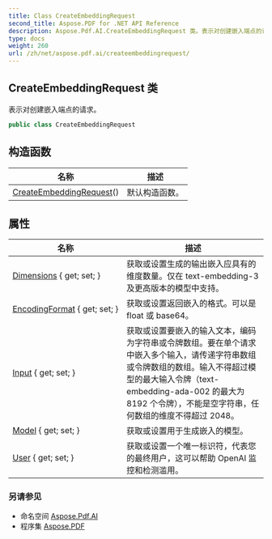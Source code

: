 ```yaml
---
title: Class CreateEmbeddingRequest
second_title: Aspose.PDF for .NET API Reference
description: Aspose.Pdf.AI.CreateEmbeddingRequest 类。表示对创建嵌入端点的请求
type: docs
weight: 260
url: /zh/net/aspose.pdf.ai/createembeddingrequest/
---
```

## CreateEmbeddingRequest 类

表示对创建嵌入端点的请求。

```csharp
public class CreateEmbeddingRequest
```

## 构造函数

| 名称 | 描述 |
| --- | --- |
| [CreateEmbeddingRequest](createembeddingrequest/)() | 默认构造函数。 |

## 属性

| 名称 | 描述 |
| --- | --- |
| [Dimensions](../../aspose.pdf.ai/createembeddingrequest/dimensions/) { get; set; } | 获取或设置生成的输出嵌入应具有的维度数量。仅在 text-embedding-3 及更高版本的模型中支持。 |
| [EncodingFormat](../../aspose.pdf.ai/createembeddingrequest/encodingformat/) { get; set; } | 获取或设置返回嵌入的格式。可以是 float 或 base64。 |
| [Input](../../aspose.pdf.ai/createembeddingrequest/input/) { get; set; } | 获取或设置要嵌入的输入文本，编码为字符串或令牌数组。要在单个请求中嵌入多个输入，请传递字符串数组或令牌数组的数组。输入不得超过模型的最大输入令牌（text-embedding-ada-002 的最大为 8192 个令牌），不能是空字符串，任何数组的维度不得超过 2048。 |
| [Model](../../aspose.pdf.ai/createembeddingrequest/model/) { get; set; } | 获取或设置用于生成嵌入的模型。 |
| [User](../../aspose.pdf.ai/createembeddingrequest/user/) { get; set; } | 获取或设置一个唯一标识符，代表您的最终用户，这可以帮助 OpenAI 监控和检测滥用。 |

### 另请参见

* 命名空间 [Aspose.Pdf.AI](../../aspose.pdf.ai/)
* 程序集 [Aspose.PDF](../../)